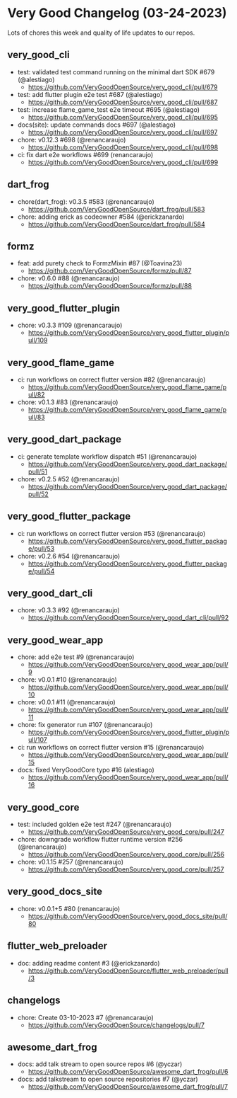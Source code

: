 # Very Good Changelog (03-24-2023)

Lots of chores this week and quality of life updates to our repos. 

## very_good_cli
- test: validated test command running on the minimal dart SDK #679 (@alestiago)
    - https://github.com/VeryGoodOpenSource/very_good_cli/pull/679 
- test: add flutter plugin e2e test #687 (@alestiago)
    - https://github.com/VeryGoodOpenSource/very_good_cli/pull/687
- test: increase flame_game_test e2e timeout #695 (@alestiago)
    - https://github.com/VeryGoodOpenSource/very_good_cli/pull/695
- docs(site): update commands docs #697 (@alestiago)
    - https://github.com/VeryGoodOpenSource/very_good_cli/pull/697
- chore: v0.12.3 #698 (@renancaraujo)
    - https://github.com/VeryGoodOpenSource/very_good_cli/pull/698
- ci: fix dart e2e workflows #699 (renancaraujo)
    - https://github.com/VeryGoodOpenSource/very_good_cli/pull/699

## dart_frog
- chore(dart_frog): v0.3.5 #583 (@renancaraujo)
    - https://github.com/VeryGoodOpenSource/dart_frog/pull/583
- chore: adding erick as codeowner #584 (@erickzanardo)
    - https://github.com/VeryGoodOpenSource/dart_frog/pull/584

## formz
- feat: add purety check to FormzMixin #87 (@Toavina23)
    - https://github.com/VeryGoodOpenSource/formz/pull/87
- chore: v0.6.0 #88 (@renancaraujo)
    - https://github.com/VeryGoodOpenSource/formz/pull/88

## very_good_flutter_plugin
- chore: v0.3.3 #109 (@renancaraujo)
    - https://github.com/VeryGoodOpenSource/very_good_flutter_plugin/pull/109

## very_good_flame_game
- ci: run workflows on correct flutter version #82 (@renancaraujo)
    - https://github.com/VeryGoodOpenSource/very_good_flame_game/pull/82
- chore: v0.1.3 #83 (@renancaraujo)
    - https://github.com/VeryGoodOpenSource/very_good_flame_game/pull/83

## very_good_dart_package
- ci: generate template workflow dispatch #51 (@renancaraujo)
    - https://github.com/VeryGoodOpenSource/very_good_dart_package/pull/51
- chore: v0.2.5 #52 (@renancaraujo)
    - https://github.com/VeryGoodOpenSource/very_good_dart_package/pull/52

## very_good_flutter_package
- ci: run workflows on correct flutter version #53 (@renancaraujo)
    - https://github.com/VeryGoodOpenSource/very_good_flutter_package/pull/53
- chore: v0.2.6 #54 (@renancaraujo)
    - https://github.com/VeryGoodOpenSource/very_good_flutter_package/pull/54

## very_good_dart_cli
- chore: v0.3.3 #92 (@renancaraujo)
    - https://github.com/VeryGoodOpenSource/very_good_dart_cli/pull/92

## very_good_wear_app
- chore: add e2e test #9 (@renancaraujo)
    - https://github.com/VeryGoodOpenSource/very_good_wear_app/pull/9 
- chore: v0.0.1 #10 (@renancaraujo)
    - https://github.com/VeryGoodOpenSource/very_good_wear_app/pull/10
- chore: v0.0.1 #11 (@renancaraujo)
    - https://github.com/VeryGoodOpenSource/very_good_wear_app/pull/11
- chore: fix generator run #107 (@renancaraujo)
    - https://github.com/VeryGoodOpenSource/very_good_flutter_plugin/pull/107
- ci: run workflows on correct flutter version #15 (@renancaraujo)
    - https://github.com/VeryGoodOpenSource/very_good_wear_app/pull/15
- docs: fixed VeryGoodCore typo #16 (alestiago)
    - https://github.com/VeryGoodOpenSource/very_good_wear_app/pull/16

## very_good_core
- test: included golden e2e test #247 (@renancaraujo)
    - https://github.com/VeryGoodOpenSource/very_good_core/pull/247 
- chore: downgrade workflow flutter runtime version #256 (@renancaraujo)
    - https://github.com/VeryGoodOpenSource/very_good_core/pull/256
- chore: v0.1.15 #257 (@renancaraujo)
    - https://github.com/VeryGoodOpenSource/very_good_core/pull/257

## very_good_docs_site
- chore: v0.0.1+5 #80 (renancaraujo)
    - https://github.com/VeryGoodOpenSource/very_good_docs_site/pull/80

## flutter_web_preloader
- doc: adding readme content #3 (@erickzanardo)
    - https://github.com/VeryGoodOpenSource/flutter_web_preloader/pull/3 

## changelogs
- chore: Create 03-10-2023 #7 (@renancaraujo)
    - https://github.com/VeryGoodOpenSource/changelogs/pull/7 

## awesome_dart_frog
- docs: add talk stream to open source repos #6 (@yczar)
    - https://github.com/VeryGoodOpenSource/awesome_dart_frog/pull/6
- docs: add talkstream to open source repositories #7 (@yczar)
    - https://github.com/VeryGoodOpenSource/awesome_dart_frog/pull/7
